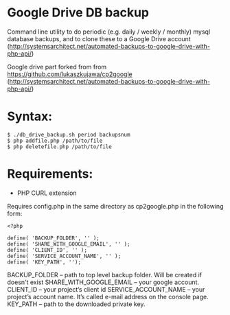 Google Drive DB backup
======================

Command line utility to do periodic (e.g. daily / weekly / monthly) mysql database backups, and to clone these to a Google Drive account (http://systemsarchitect.net/automated-backups-to-google-drive-with-php-api/)

Google drive part forked from from https://github.com/lukaszkujawa/cp2google (http://systemsarchitect.net/automated-backups-to-google-drive-with-php-api/)

Syntax:
======

    $ ./db_drive_backup.sh period backupsnum
	$ php addfile.php /path/to/file
	$ php deletefile.php /path/to/file

Requirements:
============

* PHP CURL extension

Requires config.php in the same directory as cp2google.php in the following form:

	<?php

	define( 'BACKUP_FOLDER', '' );
	define( 'SHARE_WITH_GOOGLE_EMAIL', '' );
	define( 'CLIENT_ID', '' );
	define( 'SERVICE_ACCOUNT_NAME', '' );
	define( 'KEY_PATH', '');

BACKUP_FOLDER – path to top level backup folder. Will be created if doesn't exist
SHARE_WITH_GOOGLE_EMAIL – your google account.
CLIENT_ID – your project’s client id
SERVICE_ACCOUNT_NAME – your project’s account name. It’s called e-mail address on the console page.
KEY_PATH – path to the downloaded private key.
